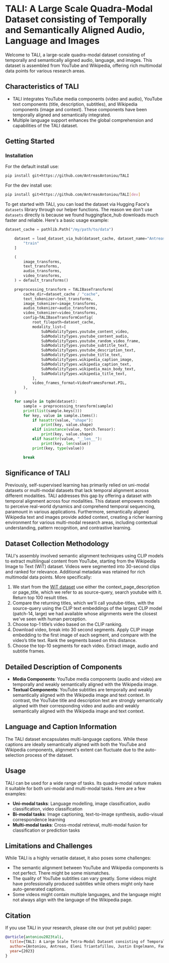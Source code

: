 
# TALI: A Large Scale Quadra-Modal Dataset consisting of Temporally and Semantically Aligned Audio, Language and Images

Welcome to TALI, a large-scale quadra-modal dataset consisting of temporally and semantically aligned audio, language, and images. This dataset is assembled from YouTube and Wikipedia, offering rich multimodal data points for various research areas.

## Characteristics of TALI

- TALI integrates YouTube media components (video and audio), YouTube text components (title, description, subtitles), and Wikipedia components (image and context). These components have been temporally aligned and semantically integrated.
- Multiple language support enhances the global comprehension and capabilities of the TALI dataset.

## Getting Started

### Installation

For the default install use:

```bash
pip install git+https://github.com/AntreasAntoniou/TALI
```

For the dev install use:

```bash
pip install git+https://github.com/AntreasAntoniou/TALI[dev]
```


To get started with TALI, you can load the dataset via Hugging Face's `datasets` library through our helper functions. The reason we don't use `datasets` directly is because we found huggingface_hub downloads much faster and reliable. Here's a basic usage example:

```python
dataset_cache = pathlib.Path("/my/path/to/data")

    dataset = load_dataset_via_hub(dataset_cache, dataset_name="Antreas/TALI")[
        "train"
    ]

    (
        image_transforms,
        text_transforms,
        audio_transforms,
        video_transforms,
    ) = default_transforms()

    preprocessing_transform = TALIBaseTransform(
        cache_dir=dataset_cache / "cache",
        text_tokenizer=text_transforms,
        image_tokenizer=image_transforms,
        audio_tokenizer=audio_transforms,
        video_tokenizer=video_transforms,
        config=TALIBaseTransformConfig(
            root_filepath=dataset_cache,
            modality_list=[
                SubModalityTypes.youtube_content_video,
                SubModalityTypes.youtube_content_audio,
                SubModalityTypes.youtube_random_video_frame,
                SubModalityTypes.youtube_subtitle_text,
                SubModalityTypes.youtube_description_text,
                SubModalityTypes.youtube_title_text,
                SubModalityTypes.wikipedia_caption_image,
                SubModalityTypes.wikipedia_caption_text,
                SubModalityTypes.wikipedia_main_body_text,
                SubModalityTypes.wikipedia_title_text,
            ],
            video_frames_format=VideoFramesFormat.PIL,
        ),
    )

    for sample in tqdm(dataset):
        sample = preprocessing_transform(sample)
        print(list(sample.keys()))
        for key, value in sample.items():
            if hasattr(value, "shape"):
                print(key, value.shape)
            elif isinstance(value, torch.Tensor):
                print(key, value.shape)
            elif hasattr(value, "__len__"):
                print(key, len(value))
            print(key, type(value))

        break
```

## Significance of TALI

Previously, self-supervised learning has primarily relied on uni-modal datasets or multi-modal datasets that lack temporal alignment across different modalities. TALI addresses this gap by offering a dataset with temporal alignment across four modalities. This dataset empowers models to perceive real-world dynamics and comprehend temporal sequencing, paramount in various applications. Furthermore, semantically aligned Wikipedia text and images provide added context, creating a richer learning environment for various multi-modal research areas, including contextual understanding, pattern recognition, and contrastive learning.

## Dataset Collection Methodology

TALI's assembly involved semantic alignment techniques using CLIP models to extract multilingual content from YouTube, starting from the Wikipedia Image to Text (WiT) dataset. Videos were segmented into 30-second clips and ranked for relevance. Additional metadata was retained for rich multimodal data points. More specifically:

1. We start from the [WiT dataset](https://huggingface.co/datasets/wikimedia/wit_base) use either the context_page_description or page_title, which we refer to as source-query, search youtube with it. Return top 100 result titles.
2. Compare the returning titles, which we'll call youtube-titles, with the source-query using the CLIP text embeddings of the largest CLIP model (patch-14, large) we had available whose alignments were the closest we've seen with human perception.
3. Choose top-1 title’s video based on the CLIP ranking.
4. Download video, break into 30 second segments. Apply CLIP image embedding to the first image of each segment, and compare with the video’s title text. Rank the segments based on this distance.
5. Choose the top-10 segments for each video. Extract image, audio and subtitle frames.

## Detailed Description of Components

- **Media Components**: YouTube media components (audio and video) are temporally and weakly semantically aligned with the Wikipedia image.
- **Textual Components**: YouTube subtitles are temporally and weakly semantically aligned with the Wikipedia image and text context. In contrast, the YouTube title and description text are strongly semantically aligned with their corresponding video and audio and weakly semantically aligned with the Wikipedia image and text context.

## Language and Caption Information

The TALI dataset encapsulates multi-language captions. While these captions are ideally semantically aligned with both the YouTube and Wikipedia components, alignment's extent can fluctuate due to the auto-selection process of the dataset.

## Usage

TALI can be used for a wide range of tasks. Its quadra-modal nature makes it suitable for both uni-modal and multi-modal tasks. Here are a few examples:

- **Uni-modal tasks**: Language modelling, image classification, audio classification, video classification
- **Bi-modal tasks**: Image captioning, text-to-image synthesis, audio-visual correspondence learning
- **Multi-modal tasks**: Cross-modal retrieval, multi-modal fusion for classification or prediction tasks

## Limitations and Challenges

While TALI is a highly versatile dataset, it also poses some challenges:

- The semantic alignment between YouTube and Wikipedia components is not perfect. There might be some mismatches.
- The quality of YouTube subtitles can vary greatly. Some videos might have professionally produced subtitles while others might only have auto-generated captions.
- Some videos might contain multiple languages, and the language might not always align with the language of the Wikipedia page.

## Citation

If you use TALI in your research, please cite our (not yet public) paper:

```bibtex
@article{antoniou2023tali,
  title={TALI: A Large Scale Tetra-Modal Dataset consisting of Temporally and Semantically Aligned Audio, Language and Images},
  author={Antoniou, Antreas, Eleni Triantafillou, Justin Engelmann, Fady Rezk, Hugo Larochelle, Jeff Pan, Yi Liu, and Amos Storkey},
  year={2023}
}
```